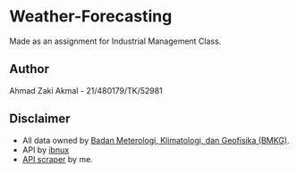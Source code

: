 # Weather-Forecasting

Made as an assignment for Industrial Management Class.

## Author
Ahmad Zaki Akmal - 21/480179/TK/52981

## Disclaimer
- All data owned by [Badan Meterologi, Klimatologi, dan Geofisika (BMKG)](https://bmkg.go.id).
- API by [ibnux](https://github.com/ibnux)
- [API scraper](https://github.com/ahmadzaki2975/ETL-Pipeline) by me.